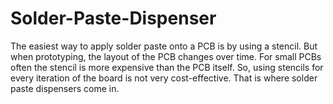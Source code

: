 # Solder-Paste-Dispenser
The easiest way to apply solder paste onto a PCB is by using a stencil. But when prototyping, the layout of the PCB changes over time. For small PCBs often the stencil is more expensive than the PCB itself. So, using stencils for every iteration of the board is not very cost-effective. That is where solder paste dispensers come in.
